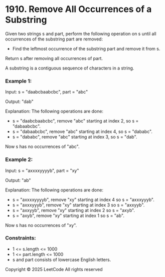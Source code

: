 # 1910. Remove All Occurrences of a Substring

Given two strings s and part, perform the following operation on s until all occurrences of the substring part are removed:
- Find the leftmost occurrence of the substring part and remove it from s.

Return s after removing all occurrences of part.

A substring is a contiguous sequence of characters in a string.

### Example 1:
Input: s = "daabcbaabcbc", part = "abc"

Output: "dab"

Explanation: The following operations are done:
- s = "daabcbaabcbc", remove "abc" starting at index 2, so s = "dabaabcbc".
- s = "dabaabcbc", remove "abc" starting at index 4, so s = "dababc".
- s = "dababc", remove "abc" starting at index 3, so s = "dab".

Now s has no occurrences of "abc".

### Example 2:
Input: s = "axxxxyyyyb", part = "xy"

Output: "ab"

Explanation: The following operations are done:
- s = "axxxxyyyyb", remove "xy" starting at index 4 so s = "axxxyyyb".
- s = "axxxyyyb", remove "xy" starting at index 3 so s = "axxyyb".
- s = "axxyyb", remove "xy" starting at index 2 so s = "axyb".
- s = "axyb", remove "xy" starting at index 1 so s = "ab".

Now s has no occurrences of "xy".

### Constraints:
- 1 <= s.length <= 1000
- 1 <= part.length <= 1000
- s​​​​​​ and part consists of lowercase English letters.

Copyright ©️ 2025 LeetCode All rights reserved